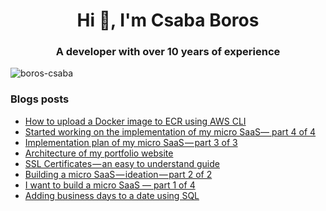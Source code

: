<h1 align="center">Hi 👋, I'm Csaba Boros</h1>
<h3 align="center">A developer with over 10 years of experience</h3>

<p align="left"> <img src="https://komarev.com/ghpvc/?username=boros-csaba&label=Profile%20views&color=0e75b6&style=flat" alt="boros-csaba" /> </p>

### Blogs posts
<!-- BLOG-POST-LIST:START -->
- [How to upload a Docker image to ECR using AWS CLI](https://medium.com/@boros.csaba94/how-to-upload-a-docker-image-to-ecr-using-aws-cli-f21a447214d1?source=rss-b41a5b726edf------2)
- [Started working on the implementation of my micro SaaS— part 4 of 4](https://medium.com/@boros.csaba94/started-working-on-the-implementation-of-my-micro-saas-part-4-of-4-540e49625a99?source=rss-b41a5b726edf------2)
- [Implementation plan of my micro SaaS — part 3 of 3](https://medium.com/@boros.csaba94/implementation-plan-of-my-micro-saas-part-3-of-3-bda3a6279cf6?source=rss-b41a5b726edf------2)
- [Architecture of my portfolio website](https://medium.com/@boros.csaba94/architecture-of-my-portfolio-website-a093ec3e7f57?source=rss-b41a5b726edf------2)
- [SSL Certificates — an easy to understand guide](https://medium.com/@boros.csaba94/ssl-certificates-an-easy-to-understand-guide-8da7aa1d54ee?source=rss-b41a5b726edf------2)
- [Building a micro SaaS — ideation — part 2 of 2](https://medium.com/@boros.csaba94/building-a-micro-saas-ideation-4d3e2ae13321?source=rss-b41a5b726edf------2)
- [I want to build a micro SaaS — part 1 of 4](https://medium.com/@boros.csaba94/i-want-to-build-a-micro-saas-998468a2e00c?source=rss-b41a5b726edf------2)
- [Adding business days to a date using SQL](https://medium.com/@boros.csaba94/adding-business-days-to-a-date-using-sql-43887ca6e22a?source=rss-b41a5b726edf------2)
<!-- BLOG-POST-LIST:END -->

<!--
**boros-csaba/boros-csaba** is a ✨ _special_ ✨ repository because its `README.md` (this file) appears on your GitHub profile.

Here are some ideas to get you started:

- 🔭 I’m currently working on ...
- 🌱 I’m currently learning ...
- 👯 I’m looking to collaborate on ...
- 🤔 I’m looking for help with ...
- 💬 Ask me about ...
- 📫 How to reach me: ...
- 😄 Pronouns: ...
- ⚡ Fun fact: ...
-->
